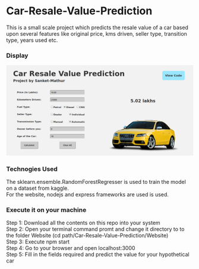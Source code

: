 # Car-Resale-Value-Prediction

This is a small scale project which predicts the resale value of a car based upon several features like original price, kms driven, seller type, transition type, years used etc.  

### Display
![Display](/Display/display.png)

### Technogies Used
The sklearn.ensemble.RandomForestRegresser is used to train the model on a dataset from kaggle.  
For the website, nodejs and express frameworks are used is used.  

### Execute it on your machine
Step 1: Download all the contents on this repo into your system  
Step 2: Open your terminal command promt and change it directory to to the folder Website (cd path/Car-Resale-Value-Prediction/Website)  
Step 3: Execute npm start  
Step 4: Go to your browser and open localhost:3000  
Step 5: Fill in the fields required and predict the value for your hypothetical car  
